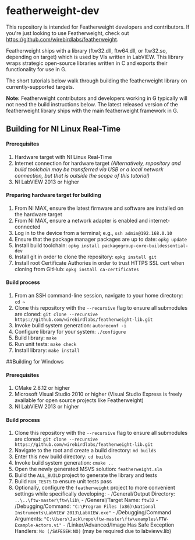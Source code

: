 # featherweight-dev

This repository is intended for Featherweight developers and contributors. If you're just looking to use Featherweight, check out https://github.com/wirebirdlabs/featherweight.

Featherweight ships with a library (ftw32.dll, ftw64.dll, or ftw32.so, depending on target) which is used by VIs written in LabVIEW. This library wraps strategic open-source libraries written in C and exports their functionality for use in G.

The short tutorials below walk through building the featherweight library on currently-supported targets.

**Note:** Featherweight contributors and developers working in G typically will not need the build instructions below. The latest released version of the featherweight library ships with the main featherweight framework in G.

## Building for NI Linux Real-Time

#### Prerequisites
  1. Hardware target with NI Linux Real-Time
  1. Internet connection for hardware target *(Alternatively, repository and build toolchain may be transferred via USB or a local network connection, but that is outside the scope of this tutorial)*
  1. NI LabVIEW 2013 or higher

#### Preparing hardware target for building
  1. From NI MAX, ensure the latest firmware and software are installed on the hardware target
  1. From NI MAX, ensure a network adapter is enabled and internet-connected
  1. Log in to the device from a terminal; e.g., `ssh admin@192.168.0.10`
  1. Ensure that the package manager packages are up to date: `opkg update`
  1. Install build toolchain: `opkg install packagegroup-core-buildessential-dev`
  1. Install git in order to clone the repository: `opkg install git`
  1. Install root Certificate Authories in order to trust HTTPS SSL cert when cloning from GitHub: `opkg install ca-certificates`

#### Build process
  1. From an SSH command-line session, navigate to your home directory: `cd ~`
  1. Clone this repository with the `--recursive` flag to ensure all submodules are cloned: `git clone --recursive https://github.com/wirebirdlabs/featherweight-lib.git`
  1. Invoke build system generation: `autoreconf -i`
  1. Configure library for your system: `./configure`
  1. Build library: `make`
  1. Run unit tests: `make check`
  1. Install library: `make install`


##Building for Windows

#### Prerequisites
  1. CMake 2.8.12 or higher
  1. Microsoft Visual Studio 2010 or higher (Visual Studio Express is freely available for open source projects like Featherweight)
  1. NI LabVIEW 2013 or higher
  
#### Build process
  1. Clone this repository with the `--recursive` flag to ensure all submodules are cloned: `git clone --recursive https://github.com/wirebirdlabs/featherweight-lib.git`
  1. Navigate to the root and create a build directory: `md builds`
  1. Enter this new build directory: `cd builds`
  1. Invoke build system generation: `cmake ..`
  1. Open the newly generated MSVS solution: `featherweight.sln`
  1. Build the `ALL_BUILD` project to generate the library and tests
  1. Build `RUN_TESTS` to ensure unit tests pass
  1. Optionally, configure the `featherweight` project to more convenient settings while specifically developing:
    - /General/Output Directory: `..\..\ftw-master\ftw\lib\`
    - /General/Target Name: `ftw32`
    - /Debugging/Command: `"C:\Program Files (x86)\National Instruments\LabVIEW 2013\LabVIEW.exe"`
    - /Debugging/Command Arguments: `"C:\Users\Jack\repo\ftw-master\ftw\examples\FTW-Example-Actors.vi"`
    - /Linker/Advanced/Image Has Safe Exception Handlers: `No (/SAFESEH:NO)` (may be required due to labviewv.lib)
